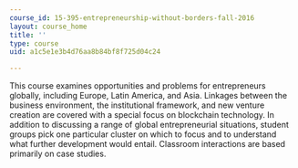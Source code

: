 ```yaml
---
course_id: 15-395-entrepreneurship-without-borders-fall-2016
layout: course_home
title: ''
type: course
uid: a1c5e1e3b4d76aa8b84bf8f725d04c24

---
```

This course examines opportunities and problems for entrepreneurs globally, including Europe, Latin America, and Asia. Linkages between the business environment, the institutional framework, and new venture creation are covered with a special focus on blockchain technology. In addition to discussing a range of global entrepreneurial situations, student groups pick one particular cluster on which to focus and to understand what further development would entail. Classroom interactions are based primarily on case studies.
